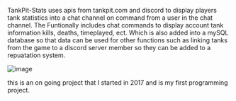 TankPit-Stats uses apis from tankpit.com and discord to display players tank statistics into a chat channel on command from a user in the chat channel.
The Funtionally includes chat commands to display account tank information kills, deaths, timeplayed, ect. Which is also added into a mySQL database so that data can be used for other functions such as linking tanks from the game to a discord server member so they can be added to a repuatation system. 


![image](https://user-images.githubusercontent.com/25750662/131924683-84c76020-8ed8-4529-a619-67c3338873f9.png)

this is an on going project that I started in 2017 and is my first programming project. 

